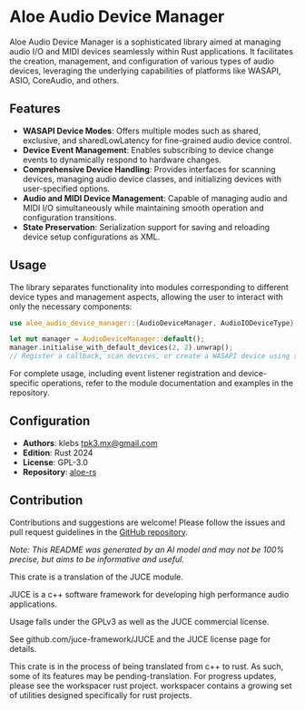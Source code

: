 # Aloe Audio Device Manager

Aloe Audio Device Manager is a sophisticated library aimed at managing audio I/O and MIDI devices seamlessly within Rust applications. It facilitates the creation, management, and configuration of various types of audio devices, leveraging the underlying capabilities of platforms like WASAPI, ASIO, CoreAudio, and others.

## Features
- **WASAPI Device Modes**: Offers multiple modes such as shared, exclusive, and sharedLowLatency for fine-grained audio device control.
- **Device Event Management**: Enables subscribing to device change events to dynamically respond to hardware changes.
- **Comprehensive Device Handling**: Provides interfaces for scanning devices, managing audio device classes, and initializing devices with user-specified options.
- **Audio and MIDI Device Management**: Capable of managing audio and MIDI I/O simultaneously while maintaining smooth operation and configuration transitions.
- **State Preservation**: Serialization support for saving and reloading device setup configurations as XML.

## Usage
The library separates functionality into modules corresponding to different device types and management aspects, allowing the user to interact with only the necessary components:

```rust
use aloe_audio_device_manager::{AudioDeviceManager, AudioIODeviceType};

let mut manager = AudioDeviceManager::default();
manager.initialise_with_default_devices(2, 2).unwrap();
// Register a callback, scan devices, or create a WASAPI device using specific modes.
```

For complete usage, including event listener registration and device-specific operations, refer to the module documentation and examples in the repository.

## Configuration
- **Authors**: klebs <tpk3.mx@gmail.com>
- **Edition**: Rust 2024
- **License**: GPL-3.0
- **Repository**: [aloe-rs](https://github.com/klebs6/aloe-rs)

## Contribution
Contributions and suggestions are welcome! Please follow the issues and pull request guidelines in the [GitHub repository](https://github.com/klebs6/aloe-rs).

_Note: This README was generated by an AI model and may not be 100% precise, but aims to be informative and useful._


This crate is a translation of the JUCE module.

JUCE is a c++ software framework for developing high performance audio applications.

Usage falls under the GPLv3 as well as the JUCE commercial license.

See github.com/juce-framework/JUCE and the JUCE license page for details.

This crate is in the process of being translated from c++ to rust. As such, some of its features may be pending-translation. For progress updates, please see the workspacer rust project. workspacer contains a growing set of utilities designed specifically for rust projects.
